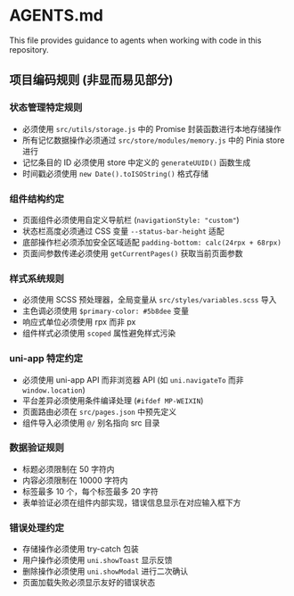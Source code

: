 # AGENTS.md

This file provides guidance to agents when working with code in this repository.

## 项目编码规则 (非显而易见部分)

### 状态管理特定规则

- 必须使用 `src/utils/storage.js` 中的 Promise 封装函数进行本地存储操作
- 所有记忆数据操作必须通过 `src/store/modules/memory.js` 中的 Pinia store 进行
- 记忆条目的 ID 必须使用 store 中定义的 `generateUUID()` 函数生成
- 时间戳必须使用 `new Date().toISOString()` 格式存储

### 组件结构约定

- 页面组件必须使用自定义导航栏 (`navigationStyle: "custom"`)
- 状态栏高度必须通过 CSS 变量 `--status-bar-height` 适配
- 底部操作栏必须添加安全区域适配 `padding-bottom: calc(24rpx + 68rpx)`
- 页面间参数传递必须使用 `getCurrentPages()` 获取当前页面参数

### 样式系统规则

- 必须使用 SCSS 预处理器，全局变量从 `src/styles/variables.scss` 导入
- 主色调必须使用 `$primary-color: #5b8dee` 变量
- 响应式单位必须使用 rpx 而非 px
- 组件样式必须使用 `scoped` 属性避免样式污染

### uni-app 特定约定

- 必须使用 uni-app API 而非浏览器 API (如 `uni.navigateTo` 而非 `window.location`)
- 平台差异必须使用条件编译处理 (`#ifdef MP-WEIXIN`)
- 页面路由必须在 `src/pages.json` 中预先定义
- 组件导入必须使用 `@/` 别名指向 src 目录

### 数据验证规则

- 标题必须限制在 50 字符内
- 内容必须限制在 10000 字符内
- 标签最多 10 个，每个标签最多 20 字符
- 表单验证必须在组件内部实现，错误信息显示在对应输入框下方

### 错误处理约定

- 存储操作必须使用 try-catch 包装
- 用户操作必须使用 `uni.showToast` 显示反馈
- 删除操作必须使用 `uni.showModal` 进行二次确认
- 页面加载失败必须显示友好的错误状态
